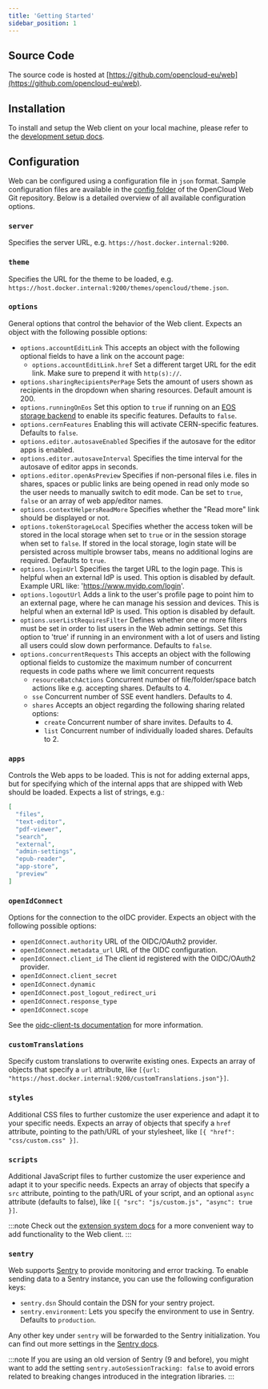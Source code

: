 ```yaml
---
title: 'Getting Started'
sidebar_position: 1
---
```


## Source Code

The source code is hosted at [https://github.com/opencloud-eu/web](https://github.com/opencloud-eu/web).

## Installation

To install and setup the Web client on your local machine, please refer to the [development setup docs](./development/tooling.md#development-setup).

## Configuration

Web can be configured using a configuration file in `json` format. Sample configuration files are available in the [config folder](https://github.com/opencloud-eu/web/tree/main/config) of the OpenCloud Web Git repository. Below is a detailed overview of all available configuration options.

### `server`

Specifies the server URL, e.g. `https://host.docker.internal:9200`.

### `theme`

Specifies the URL for the theme to be loaded, e.g. `https://host.docker.internal:9200/themes/opencloud/theme.json`.

### `options`

General options that control the behavior of the Web client. Expects an object with the following possible options:

- `options.accountEditLink` This accepts an object with the following optional fields to have a link on the account page:
  - `options.accountEditLink.href` Set a different target URL for the edit link. Make sure to prepend it with `http(s)://`.
- `options.sharingRecipientsPerPage` Sets the amount of users shown as recipients in the dropdown when sharing resources. Default amount is 200.
- `options.runningOnEos` Set this option to `true` if running on an [EOS storage backend](https://eos-web.web.cern.ch/eos-web/) to enable its specific features. Defaults to `false`.
- `options.cernFeatures` Enabling this will activate CERN-specific features. Defaults to `false`.
- `options.editor.autosaveEnabled` Specifies if the autosave for the editor apps is enabled.
- `options.editor.autosaveInterval` Specifies the time interval for the autosave of editor apps in seconds.
- `options.editor.openAsPreview` Specifies if non-personal files i.e. files in shares, spaces or public links are being opened in read only mode so the user needs to manually switch to edit mode. Can be set to `true`, `false` or an array of web app/editor names.
- `options.contextHelpersReadMore` Specifies whether the "Read more" link should be displayed or not.
- `options.tokenStorageLocal` Specifies whether the access token will be stored in the local storage when set to `true` or in the session storage when set to `false`. If stored in the local storage, login state will be persisted across multiple browser tabs, means no additional logins are required. Defaults to `true`.
- `options.loginUrl` Specifies the target URL to the login page. This is helpful when an external IdP is used. This option is disabled by default. Example URL like: '<https://www.myidp.com/login>'.
- `options.logoutUrl` Adds a link to the user's profile page to point him to an external page, where he can manage his session and devices. This is helpful when an external IdP is used. This option is disabled by default.
- `options.userListRequiresFilter` Defines whether one or more filters must be set in order to list users in the Web admin settings. Set this option to 'true' if running in an environment with a lot of users and listing all users could slow down performance. Defaults to `false`.
- `options.concurrentRequests` This accepts an object with the following optional fields to customize the maximum number of concurrent requests in code paths where we limit concurrent requests
  - `resourceBatchActions` Concurrent number of file/folder/space batch actions like e.g. accepting shares. Defaults to 4.
  - `sse` Concurrent number of SSE event handlers. Defaults to 4.
  - `shares` Accepts an object regarding the following sharing related options:
    - `create` Concurrent number of share invites. Defaults to 4.
    - `list` Concurrent number of individually loaded shares. Defaults to 2.

### `apps`

Controls the Web apps to be loaded. This is not for adding external apps, but for specifying which of the internal apps that are shipped with Web should be loaded. Expects a list of strings, e.g.:

```json
[
  "files",
  "text-editor",
  "pdf-viewer",
  "search",
  "external",
  "admin-settings",
  "epub-reader",
  "app-store",
  "preview"
]
```

### `openIdConnect`

Options for the connection to the oIDC provider. Expects an object with the following possible options:

- `openIdConnect.authority` URL of the OIDC/OAuth2 provider.
- `openIdConnect.metadata_url` URL of the OIDC configuration.
- `openIdConnect.client_id` The client id registered with the OIDC/OAuth2 provider.
- `openIdConnect.client_secret`
- `openIdConnect.dynamic`
- `openIdConnect.post_logout_redirect_uri`
- `openIdConnect.response_type`
- `openIdConnect.scope`

See the [oidc-client-ts documentation](https://authts.github.io/oidc-client-ts/interfaces/OidcClientSettings.html) for more information.

### `customTranslations`

Specify custom translations to overwrite existing ones. Expects an array of objects that specify a `url` attribute, like `[{url: "https://host.docker.internal:9200/customTranslations.json"}]`.

### `styles`

Additional CSS files to further customize the user experience and adapt it to your specific needs. Expects an array of objects that specify a `href` attribute, pointing to the path/URL of your stylesheet, like `[{ "href": "css/custom.css" }]`.

### `scripts`

Additional JavaScript files to further customize the user experience and adapt it to your specific needs. Expects an array of objects that specify a `src` attribute, pointing to the path/URL of your script, and an optional `async` attribute (defaults to false), like `[{ "src": "js/custom.js", "async": true }]`.

:::note
Check out the [extension system docs](./extension-system) for a more convenient way to add functionality to the Web client.
:::

### `sentry`

Web supports [Sentry](https://sentry.io/welcome/) to provide monitoring and error tracking.
To enable sending data to a Sentry instance, you can use the following configuration keys:

- `sentry.dsn` Should contain the DSN for your sentry project.
- `sentry.environment`: Lets you specify the environment to use in Sentry. Defaults to `production`.

Any other key under `sentry` will be forwarded to the Sentry initialization. You can find out more
settings in the [Sentry docs](https://docs.sentry.io/platforms/javascript/configuration/).

:::note
If you are using an old version of Sentry (9 and before), you might want to add the setting `sentry.autoSessionTracking: false` to avoid errors related to breaking changes introduced in the
integration libraries.
:::
